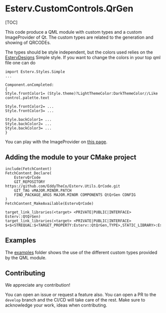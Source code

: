 # Esterv.CustomControls.QrGen

[TOC]

This code produce a QML module with custom types and a custom ImageProvider of Qt.
The custom types are related to the generation and showing of QRCODEs.


The types should be style independent, but the colors used relies on the [EstervDesigns](https://github.com/EddyTheCo/MyDesigns)
Simple style.
If you want to change the colors in your top qml file one can do

```
import Esterv.Styles.Simple
...

Component.onCompleted:
{
Style.frontColor1= (Style.theme)?LightThemeColor:DarkThemeColor//Like control.palette.text

Style.frontColor2= ...
Style.frontColor3= ...

Style.backColor1= ...
Style.backColor2= ...
Style.backColor3= ...
}

``` 

You can play with the  ImageProvider on [this page](https://eddytheco.github.io/qmlonline/?example_url=qt_qr_gen).


## Adding the module to your CMake project

```
include(FetchContent)
FetchContent_Declare(
	EstervQrCode
	GIT_REPOSITORY https://github.com/EddyTheCo/Esterv.Utils.QrCode.git
	GIT_TAG vMAJOR.MINOR.PATCH 
	FIND_PACKAGE_ARGS MAJOR.MINOR COMPONENTS QtQrGen CONFIG
)
FetchContent_MakeAvailable(EstervQrCode)

target_link_libraries(<target> <PRIVATE|PUBLIC|INTERFACE> Esterv::QtQrGen)
target_link_libraries(<target> <PRIVATE|PUBLIC|INTERFACE> $<$<STREQUAL:$<TARGET_PROPERTY:Esterv::QtQrGen,TYPE>,STATIC_LIBRARY>:Esterv::QtQrGenplugin>)
```

## Examples

The [examples](examples) folder shows the use of the different custom types provided by the QML module.

## Contributing

We appreciate any contribution!


You can open an issue or request a feature also.
You can open a PR to the `develop` branch and the CI/CD will take care of the rest.
Make sure to acknowledge your work, ideas when contributing.

